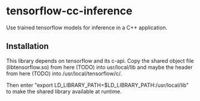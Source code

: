 # tensorflow-cc-inference
Use trained tensorflow models for inference in a C++ application.

## Installation
 This library depends on tensorflow and its c-api.
 Copy the shared object file (libtensorflow.so) from here (TODO) into
 usr/local/lib and maybe the header from here (TODO) into /usr/local/tensorflow/c/.

 Then enter "export LD_LIBRARY_PATH=$LD_LIBRARY_PATH:/usr/local/lib" to make
 the shared library available at runtime.
